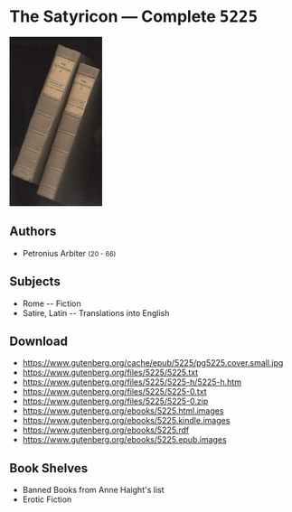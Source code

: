 # The Satyricon — Complete <kbd>5225</kbd>

![](./cover.medium.jpg "")

## Authors


 - Petronius Arbiter <small>(20 - 66)</small>

## Subjects


 - Rome -- Fiction
 - Satire, Latin -- Translations into English

## Download


 - https://www.gutenberg.org/cache/epub/5225/pg5225.cover.small.jpg
 - https://www.gutenberg.org/files/5225/5225.txt
 - https://www.gutenberg.org/files/5225/5225-h/5225-h.htm
 - https://www.gutenberg.org/files/5225/5225-0.txt
 - https://www.gutenberg.org/files/5225/5225-0.zip
 - https://www.gutenberg.org/ebooks/5225.html.images
 - https://www.gutenberg.org/ebooks/5225.kindle.images
 - https://www.gutenberg.org/ebooks/5225.rdf
 - https://www.gutenberg.org/ebooks/5225.epub.images

## Book Shelves


 - Banned Books from Anne Haight's list
 - Erotic Fiction
